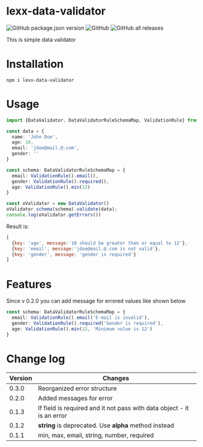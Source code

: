 # lexx-data-validator

![GitHub package.json version](https://img.shields.io/github/package-json/v/lexxyar/lexx-data-validator)
![GitHub](https://img.shields.io/github/license/lexxyar/lexx-data-validator)
![GitHub all releases](https://img.shields.io/github/downloads/lexxyar/lexx-data-validator/total)

This is simple data validator

# Installation
```shell script
npm i lexx-data-validator
```

# Usage
```ts
import {DataValidator, DataValidatorRuleSchemaMap, ValidationRule} from "lexx-data-validator";

const data = {
  name: 'John Doe',
  age: 10,
  email: 'jdoe@mail.@.com',
  gender: ''
}

const schema: DataValidatorRuleSchemaMap = {
  email: ValidationRule().email(),
  gender: ValidationRule().required(),
  age: ValidationRule().min(12)
}

const oValidator = new DataValidator()
oValidator.schema(schema).validate(data);
console.log(oValidator.getErrors())
```

Result is:

```js
[
  {key: 'age', message:'10 should be greater than or equal to 12'},
  {key: 'email', message:'jdoe@mail.@.com is not valid'},
  {key: 'gender', message: 'gender is required'}
]
```

# Features
Since v 0.2.0 you can add message for errored values like shown below
```ts
const schema: DataValidatorRuleSchemaMap = {
  email: ValidationRule().email('E-mail is invalid'),
  gender: ValidationRule().required('Gender is required'),
  age: ValidationRule().min(12, 'Minimum value is 12')
}
```

# Change log
Version|Changes
---|---
0.3.0|Reorganized error structure
0.2.0|Added messages for error
0.1.3|If field is required and it not pass with data object - it is an error
0.1.2|**string** is deprecated. Use **alpha** method instead
0.1.1|min, max, email, string, number, required